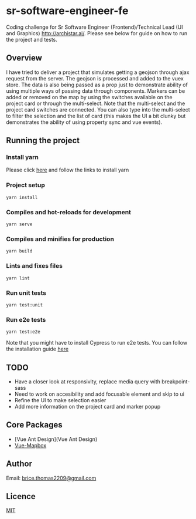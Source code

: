 # sr-software-engineer-fe
Coding challenge for Sr Software Engineer (Frontend)/Technical Lead (UI and Graphics) http://archistar.ai/. Please see below for guide on how to run the project and tests.

## Overview
I have tried to deliver a project that simulates getting a geojson through ajax request from the server. The geojson is processed and added to the vuex store. The data is also being passed as a prop just to demonstrate ability of using multiple ways of passing data through components. Markers can be added or removed on the map by using the switches available on the project card or through the multi-select. Note that the multi-select and the project card switches are connected. You can also type into the multi-select to filter the selection and the list of card (this makes the UI a bit clunky but demonstrates the ability of using property sync and vue events).

## Running the project

### Install yarn
Please click [here](https://classic.yarnpkg.com/en/docs/install/) and follow the links to install yarn 

### Project setup
```
yarn install
```

### Compiles and hot-reloads for development
```
yarn serve
```

### Compiles and minifies for production
```
yarn build
```

### Lints and fixes files
```
yarn lint
```
### Run unit tests
```
yarn test:unit
```

### Run e2e tests
```
yarn test:e2e
```
Note that you might have to install Cypress to run e2e tests. You can follow the installation guide [here](https://docs.cypress.io/guides/getting-started/installing-cypress.html)




## TODO

* Have a closer look at responsivity, replace media query with breakpoint-sass
* Need to work on accesibility and add focusable element and skip to ui
* Refine the UI to make selection easier
* Add more information on the project card and marker popup

## Core Packages
* [Vue Ant Design](Vue Ant Design)
* [Vue-Mapbox](https://github.com/soal/vue-mapbox)

## Author
Email: brice.thomas2209@gmail.com

## Licence
[MIT](https://choosealicense.com/licenses/mit/)